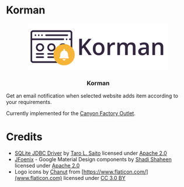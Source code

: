 # Korman

<p align="center">
  <a href="https://korman.duras.me/">
    <img src="./res/logo.svg" alt="Korman logo" width=384 height=128>
  </a>

  <h3 align="center">Korman</h3>
</p>

Get an email notification when selected website adds item according to your requirements.

Currently implemented for the [Canyon Factory Outlet](https://www.canyon.com/en-sk/factory-outlet/).

# Credits

- [SQLite JDBC Driver](https://github.com/xerial/sqlite-jdbc) by [Taro L. Saito](http://www.xerial.org/leo) licensed under [Apache 2.0](http://www.apache.org/licenses/LICENSE-2.0)
- [JFoenix](https://github.com/jfoenixadmin/JFoenix) - Google Material Design components by [Shadi Shaheen](https://www.patreon.com/shadishaheen) licensed under [Apache 2.0](http://www.apache.org/licenses/LICENSE-2.0)
- Logo icons by [Chanut](https://www.flaticon.com/authors/chanut)
from [https://www.flaticon.com/](www.flaticon.com) licensed under [CC 3.0 BY](http://creativecommons.org/licenses/by/3.0/)
